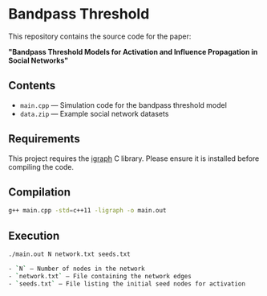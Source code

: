 # Bandpass Threshold

This repository contains the source code for the paper:

**"Bandpass Threshold Models for Activation and Influence Propagation in Social Networks"**

## Contents

- `main.cpp` — Simulation code for the bandpass threshold model  
- `data.zip` — Example social network datasets

## Requirements

This project requires the [igraph](https://igraph.org/) C library. Please ensure it is installed before compiling the code.

## Compilation

```bash
g++ main.cpp -std=c++11 -ligraph -o main.out
```
## Execution

```bash
./main.out N network.txt seeds.txt

- `N` — Number of nodes in the network
- `network.txt` — File containing the network edges
- `seeds.txt` — File listing the initial seed nodes for activation
```
